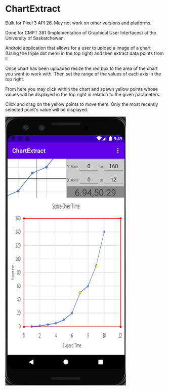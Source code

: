 # ChartExtract
 
 Built for Pixel 3 API 26. May not work on other versions and platforms.

Done for CMPT 381 (Implementation of Graphical User Interfaces) at the University of Saskatchewan.
 
 Android application that allows for a user to upload a image of a chart (Using the triple dot menu in the top right) and then extract data points from it. 
 
 Once chart has been uploaded resize the red box to the area of the chart you want to work with. Then set the range of the values of each axis in the top right.
 
 From here you may click within the chart and spawn yellow points whose values will be displayed in the top right in relation to the given parameters.
 
 Click and drag on the yellow points to move them. Only the most recently selected point's value will be displayed.
 
 ![Example of use](https://github.com/henfang/ChartExtract/blob/master/example.png?raw=true)
